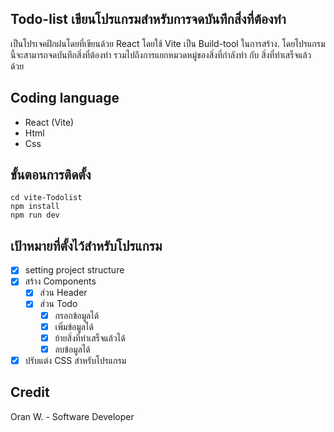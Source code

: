 ## Todo-list  เขียนโปรแกรมสำหรับการจดบันทึกสิ่งที่ต้องทำ
เป็นโปรเจคฝึกฝนโดยที่เขียนด้วย React โดยใช้ Vite เป็น Build-tool ในการสร้าง. โดยโปรแกรมนี้จะสามารถจดบันทึกสิ่งที่ต้องทำ รวมไปถึงการแยกหมวดหมู่ของสิ่งที่กำลังทำ กับ สิ่งที่ทำเสร็จแล้ว ด้วย

## Coding language

 - React (Vite)
 - Html
 - Css

## ขั้นตอนการติดตั้ง

	cd vite-Todolist
    npm install
    npm run dev

## เป้าหมายที่ตั้งไว้สำหรับโปรแกรม

 - [x] setting project structure
 - [x] สร้าง Components
	 - [x] ส่วน Header
	 - [x] ส่วน Todo
		 - [x] กรอกข้อมูลได้ 
		 - [x] เพิ่มข้อมูลได้
		 - [x] ย้ายสิ่งที่ทำเสร็จแล้วได้
		 - [x] ลบข้อมูลได้
 - [x] ปรับแต่ง CSS สำหรับโปรแกรม

## Credit
Oran W. - Software Developer 